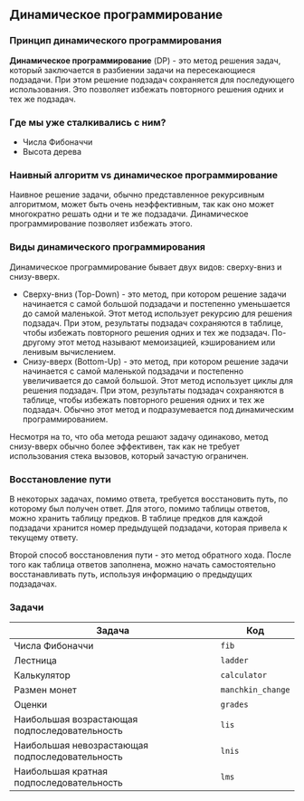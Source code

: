 ## Динамическое программирование

### Принцип динамического программирования

**Динамическое программирование** (DP) - это метод решения задач, который заключается в разбиении задачи на пересекающиеся
подзадачи. При этом решение подзадач сохраняется для последующего использования. Это позволяет избежать повторного
решения одних и тех же подзадач.

### Где мы уже сталкивались с ним?

- Числа Фибоначчи
- Высота дерева

### Наивный алгоритм vs динамическое программирование

Наивное решение задачи, обычно представленное рекурсивным алгоритмом, может быть очень неэффективным, так как оно
может многократно решать одни и те же подзадачи. Динамическое программирование позволяет избежать этого. 

### Виды динамического программирования

Динамическое программирование бывает двух видов: сверху-вниз и снизу-вверх.

- Сверху-вниз (Top-Down) - это метод, при котором решение задачи начинается с самой большой подзадачи и постепенно
  уменьшается до самой маленькой. Этот метод использует рекурсию для решения подзадач. При этом, результаты
  подзадач сохраняются в таблице, чтобы избежать повторного решения одних и тех же подзадач. По-другому этот метод
  называют мемоизацией, кэшированием или ленивым вычислением.
- Снизу-вверх (Bottom-Up) - это метод, при котором решение задачи начинается с самой маленькой подзадачи и постепенно
  увеличивается до самой большой. Этот метод использует циклы для решения подзадач. При этом, результаты подзадач
  сохраняются в таблице, чтобы избежать повторного решения одних и тех же подзадач. Обычно этот метод и подразумевается
  под динамическим программированием.

Несмотря на то, что оба метода решают задачу одинаково, метод снизу-вверх обычно более эффективен, так как не
требует использования стека вызовов, который зачастую ограничен.

### Восстановление пути

В некоторых задачах, помимо ответа, требуется восстановить путь, по которому был получен ответ. Для этого, помимо
таблицы ответов, можно хранить таблицу предков. В таблице предков для каждой подзадачи хранится номер предыдущей
подзадачи, которая привела к текущему ответу.

Второй способ восстановления пути - это метод обратного хода. После того как таблица ответов заполнена, можно начать
самостоятельно восстанавливать путь, используя информацию о предыдущих подзадачах.

### Задачи

| Задача                                          | Код               |
|-------------------------------------------------|-------------------|
| Числа Фибоначчи                                 | `fib`             |
| Лестница                                        | `ladder`          |
| Калькулятор                                     | `calculator`      |
| Размен монет                                    | `manchkin_change` |
| Оценки                                          | `grades`          |
| Наибольшая возрастающая подпоследовательность   | `lis`             |
| Наибольшая невозрастающая подпоследовательность | `lnis`            |
| Наибольшая кратная подпоследовательность        | `lms`             |